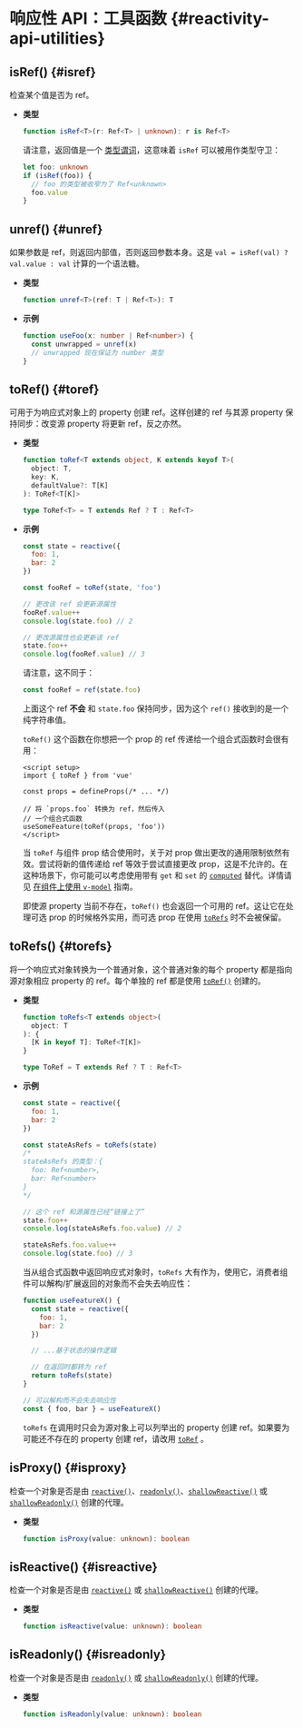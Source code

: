 # 响应性 API：工具函数 {#reactivity-api-utilities}

## isRef()  {#isref}

检查某个值是否为 ref。

- **类型**

  ```ts
  function isRef<T>(r: Ref<T> | unknown): r is Ref<T>
  ```

  请注意，返回值是一个 [类型谓词](https://www.typescriptlang.org/docs/handbook/2/narrowing.html#using-type-predicates)，这意味着 `isRef` 可以被用作类型守卫：

  ```ts
  let foo: unknown
  if (isRef(foo)) {
    // foo 的类型被收窄为了 Ref<unknown>
    foo.value
  }
  ```

## unref() {#unref}

如果参数是 ref，则返回内部值，否则返回参数本身。这是 `val = isRef(val) ? val.value : val` 计算的一个语法糖。

- **类型**

  ```ts
  function unref<T>(ref: T | Ref<T>): T
  ```

- **示例**

  ```ts
  function useFoo(x: number | Ref<number>) {
    const unwrapped = unref(x)
    // unwrapped 现在保证为 number 类型
  }
  ```

## toRef() {#toref}

可用于为响应式对象上的 property 创建 ref。这样创建的 ref 与其源 property 保持同步：改变源 property 将更新 ref，反之亦然。

- **类型**

  ```ts
  function toRef<T extends object, K extends keyof T>(
    object: T,
    key: K,
    defaultValue?: T[K]
  ): ToRef<T[K]>

  type ToRef<T> = T extends Ref ? T : Ref<T>
  ```

- **示例**

  ```js
  const state = reactive({
    foo: 1,
    bar: 2
  })

  const fooRef = toRef(state, 'foo')

  // 更改该 ref 会更新源属性
  fooRef.value++
  console.log(state.foo) // 2

  // 更改源属性也会更新该 ref
  state.foo++
  console.log(fooRef.value) // 3
  ```

  请注意，这不同于：

  ```js
  const fooRef = ref(state.foo)
  ```

  上面这个 ref **不会** 和 `state.foo` 保持同步，因为这个 `ref()` 接收到的是一个纯字符串值。

  `toRef()` 这个函数在你想把一个 prop 的 ref 传递给一个组合式函数时会很有用：

  ```vue
  <script setup>
  import { toRef } from 'vue'
  
  const props = defineProps(/* ... */)

  // 将 `props.foo` 转换为 ref，然后传入
  // 一个组合式函数
  useSomeFeature(toRef(props, 'foo'))
  </script>
  ```

  当 `toRef` 与组件 prop 结合使用时，关于对 prop 做出更改的通用限制依然有效。尝试将新的值传递给 ref 等效于尝试直接更改 prop，这是不允许的。在这种场景下，你可能可以考虑使用带有 `get` 和 `set` 的 [`computed`](./reactivity-core.html#computed) 替代。详情请见 [在组件上使用 `v-model`](/guide/components/events.html#usage-with-v-model) 指南。

  即使源 property 当前不存在，`toRef()` 也会返回一个可用的 ref。这让它在处理可选 prop 的时候格外实用，而可选 prop 在使用 [`toRefs`](#torefs) 时不会被保留。

## toRefs() {#torefs}

将一个响应式对象转换为一个普通对象，这个普通对象的每个 property 都是指向源对象相应 property 的 ref。每个单独的 ref 都是使用 [`toRef()`](#toref) 创建的。

- **类型**

  ```ts
  function toRefs<T extends object>(
    object: T
  ): {
    [K in keyof T]: ToRef<T[K]>
  }

  type ToRef = T extends Ref ? T : Ref<T>
  ```

- **示例**

  ```js
  const state = reactive({
    foo: 1,
    bar: 2
  })

  const stateAsRefs = toRefs(state)
  /*
  stateAsRefs 的类型：{
    foo: Ref<number>,
    bar: Ref<number>
  }
  */

  // 这个 ref 和源属性已经“链接上了”
  state.foo++
  console.log(stateAsRefs.foo.value) // 2

  stateAsRefs.foo.value++
  console.log(state.foo) // 3
  ```

  当从组合式函数中返回响应式对象时，`toRefs` 大有作为，使用它，消费者组件可以解构/扩展返回的对象而不会失去响应性：

  ```js
  function useFeatureX() {
    const state = reactive({
      foo: 1,
      bar: 2
    })

    // ...基于状态的操作逻辑

    // 在返回时都转为 ref
    return toRefs(state)
  }

  // 可以解构而不会失去响应性
  const { foo, bar } = useFeatureX()
  ```

  `toRefs` 在调用时只会为源对象上可以列举出的 property 创建 ref。如果要为可能还不存在的 property 创建 ref，请改用 [`toRef`](#toref) 。

## isProxy()  {#isproxy}

检查一个对象是否是由 [`reactive()`](./reactivity-core.html#reactive)、[`readonly()`](./reactivity-core.html#readonly)、[`shallowReactive()`](./reactivity-advanced.html#shallowreactive) 或 [`shallowReadonly()`](./reactivity-advanced.html#shallowreadonly) 创建的代理。

- **类型**

  ```ts
  function isProxy(value: unknown): boolean
  ```

## isReactive()  {#isreactive}

检查一个对象是否是由 [`reactive()`](./reactivity-core.html#reactive) 或 [`shallowReactive()`](./reactivity-advanced.html#shallowreactive) 创建的代理。

- **类型**

  ```ts
  function isReactive(value: unknown): boolean
  ```

## isReadonly()  {#isreadonly}

检查一个对象是否是由 [`readonly()`](./reactivity-core.html#readonly) 或 [`shallowReadonly()`](./reactivity-advanced.html#shallowreadonly) 创建的代理。

- **类型**

  ```ts
  function isReadonly(value: unknown): boolean
  ```
